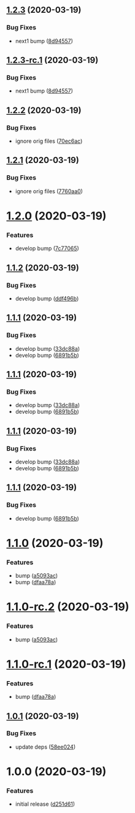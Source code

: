 ## [1.2.3](https://github.com/akhenda/semantic-release-rc-recipe/compare/v1.2.2...v1.2.3) (2020-03-19)


### Bug Fixes

* next1 bump ([8d94557](https://github.com/akhenda/semantic-release-rc-recipe/commit/8d9455783317f9a09fbe342d8f53690837291ae7))

## [1.2.3-rc.1](https://github.com/akhenda/semantic-release-rc-recipe/compare/v1.2.2...v1.2.3-rc.1) (2020-03-19)


### Bug Fixes

* next1 bump ([8d94557](https://github.com/akhenda/semantic-release-rc-recipe/commit/8d9455783317f9a09fbe342d8f53690837291ae7))

## [1.2.2](https://github.com/akhenda/semantic-release-rc-recipe/compare/v1.2.1...v1.2.2) (2020-03-19)


### Bug Fixes

* ignore orig files ([70ec6ac](https://github.com/akhenda/semantic-release-rc-recipe/commit/70ec6acd3b5a039c6824acb88a6bc276f0e430eb))

## [1.2.1](https://github.com/akhenda/semantic-release-rc-recipe/compare/v1.2.0...v1.2.1) (2020-03-19)


### Bug Fixes

* ignore orig files ([7760aa0](https://github.com/akhenda/semantic-release-rc-recipe/commit/7760aa0f1f6e7b82a22d7c87c65a3a00c9639754))

# [1.2.0](https://github.com/akhenda/semantic-release-rc-recipe/compare/v1.1.2...v1.2.0) (2020-03-19)


### Features

* develop bump ([7c77065](https://github.com/akhenda/semantic-release-rc-recipe/commit/7c7706511dba5fd26c6aeef13ebd30f32458391d))

## [1.1.2](https://github.com/akhenda/semantic-release-rc-recipe/compare/v1.1.1...v1.1.2) (2020-03-19)


### Bug Fixes

* develop bump ([ddf496b](https://github.com/akhenda/semantic-release-rc-recipe/commit/ddf496bdf4820dcb6e7c1bce90fa5cbf611e1000))

## [1.1.1](https://github.com/akhenda/semantic-release-rc-recipe/compare/v1.1.0...v1.1.1) (2020-03-19)


### Bug Fixes

* develop bump ([33dc88a](https://github.com/akhenda/semantic-release-rc-recipe/commit/33dc88a6f373f99ae4b0e8763ea48043c0150231))
* develop bump ([6891b5b](https://github.com/akhenda/semantic-release-rc-recipe/commit/6891b5b62d2d474caa9ec1a15f426f34a8cffba2))

## [1.1.1](https://github.com/akhenda/semantic-release-rc-recipe/compare/v1.1.0...v1.1.1) (2020-03-19)


### Bug Fixes

* develop bump ([33dc88a](https://github.com/akhenda/semantic-release-rc-recipe/commit/33dc88a6f373f99ae4b0e8763ea48043c0150231))
* develop bump ([6891b5b](https://github.com/akhenda/semantic-release-rc-recipe/commit/6891b5b62d2d474caa9ec1a15f426f34a8cffba2))

## [1.1.1](https://github.com/akhenda/semantic-release-rc-recipe/compare/v1.1.0...v1.1.1) (2020-03-19)


### Bug Fixes

* develop bump ([33dc88a](https://github.com/akhenda/semantic-release-rc-recipe/commit/33dc88a6f373f99ae4b0e8763ea48043c0150231))
* develop bump ([6891b5b](https://github.com/akhenda/semantic-release-rc-recipe/commit/6891b5b62d2d474caa9ec1a15f426f34a8cffba2))

## [1.1.1](https://github.com/akhenda/semantic-release-rc-recipe/compare/v1.1.0...v1.1.1) (2020-03-19)


### Bug Fixes

* develop bump ([6891b5b](https://github.com/akhenda/semantic-release-rc-recipe/commit/6891b5b62d2d474caa9ec1a15f426f34a8cffba2))

# [1.1.0](https://github.com/akhenda/semantic-release-rc-recipe/compare/v1.0.1...v1.1.0) (2020-03-19)


### Features

* bump ([a5093ac](https://github.com/akhenda/semantic-release-rc-recipe/commit/a5093ac5cc822ec22896a8135897111baac68877))
* bump ([dfaa78a](https://github.com/akhenda/semantic-release-rc-recipe/commit/dfaa78a54eba770055a3de50a4a6835e9177c381))

# [1.1.0-rc.2](https://github.com/akhenda/semantic-release-rc-recipe/compare/v1.1.0-rc.1...v1.1.0-rc.2) (2020-03-19)


### Features

* bump ([a5093ac](https://github.com/akhenda/semantic-release-rc-recipe/commit/a5093ac5cc822ec22896a8135897111baac68877))

# [1.1.0-rc.1](https://github.com/akhenda/semantic-release-rc-recipe/compare/v1.0.1...v1.1.0-rc.1) (2020-03-19)


### Features

* bump ([dfaa78a](https://github.com/akhenda/semantic-release-rc-recipe/commit/dfaa78a54eba770055a3de50a4a6835e9177c381))

## [1.0.1](https://github.com/akhenda/semantic-release-rc-recipe/compare/v1.0.0...v1.0.1) (2020-03-19)


### Bug Fixes

* update deps ([58ee024](https://github.com/akhenda/semantic-release-rc-recipe/commit/58ee024284b13a1f39e9c5267e479b9f8d391aeb))

# 1.0.0 (2020-03-19)


### Features

* initial release ([d251d61](https://github.com/akhenda/semantic-release-rc-recipe/commit/d251d6178e2152d724cf78cd9f6dbc7204242928))
